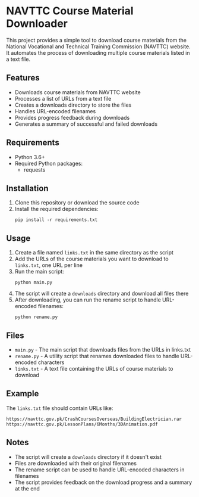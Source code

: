 # NAVTTC Course Material Downloader

This project provides a simple tool to download course materials from the National Vocational and Technical Training Commission (NAVTTC) website. It automates the process of downloading multiple course materials listed in a text file.

## Features

- Downloads course materials from NAVTTC website
- Processes a list of URLs from a text file
- Creates a downloads directory to store the files
- Handles URL-encoded filenames
- Provides progress feedback during downloads
- Generates a summary of successful and failed downloads

## Requirements

- Python 3.6+
- Required Python packages:
  - requests

## Installation

1. Clone this repository or download the source code
2. Install the required dependencies:
   ```
   pip install -r requirements.txt
   ```

## Usage

1. Create a file named `links.txt` in the same directory as the script
2. Add the URLs of the course materials you want to download to `links.txt`, one URL per line
3. Run the main script:
   ```
   python main.py
   ```
4. The script will create a `downloads` directory and download all files there
5. After downloading, you can run the rename script to handle URL-encoded filenames:
   ```
   python rename.py
   ```

## Files

- `main.py` - The main script that downloads files from the URLs in links.txt
- `rename.py` - A utility script that renames downloaded files to handle URL-encoded characters
- `links.txt` - A text file containing the URLs of course materials to download

## Example

The `links.txt` file should contain URLs like:
```
https://navttc.gov.pk/CrashCoursesOverseas/BuildingElectrician.rar
https://navttc.gov.pk/LessonPlans/6Months/3DAnimation.pdf
```

## Notes

- The script will create a `downloads` directory if it doesn't exist
- Files are downloaded with their original filenames
- The rename script can be used to handle URL-encoded characters in filenames
- The script provides feedback on the download progress and a summary at the end 